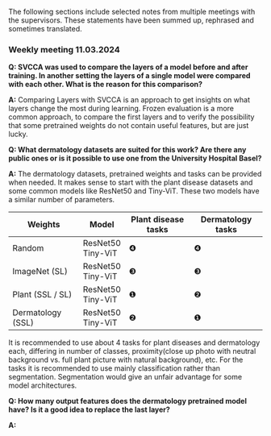 The following sections include selected notes from multiple meetings with the supervisors. These statements have been summed up, rephrased and sometimes translated.

### Weekly meeting 11.03.2024

**Q: SVCCA was used to compare the layers of a model before and after training. In another setting the layers of a single model were compared with each other. What is the reason for this comparison?**

**A:** Comparing Layers with SVCCA is an approach to get insights on what layers change the most during learning. Frozen evaluation is a more common approach, to compare the first layers and to verify the possibility that some pretrained weights do not contain useful features, but are just lucky.

**Q: What dermatology datasets are suited for this work? Are there any public ones or is it possible to use one from the University Hospital Basel?**

**A:** The dermatology datasets, pretrained weights and tasks can be provided when needed. It makes sense to start with the plant disease datasets and some common models like ResNet50 and Tiny-ViT. These two models have a similar number of parameters.

| Weights           | Model                  | Plant disease tasks | Dermatology tasks |
| ----------------- | ---------------------- | ------------------- | ----------------- |
| Random            | ResNet50 <br> Tiny-ViT | ❹                   | ❹                 |
| ImageNet (SL)     | ResNet50 <br> Tiny-ViT | ❸                   | ❸                 |
| Plant (SSL / SL)  | ResNet50 <br> Tiny-ViT | ❶                   | ❷                 |
| Dermatology (SSL) | ResNet50 <br> Tiny-ViT | ❷                   | ❶                 |

It is recommended to use about 4 tasks for plant diseases and dermatology each, differing in number of classes, proximity(close up photo with neutral background vs. full plant picture with natural background), etc.
For the tasks it is recommended to use mainly classification rather than segmentation. Segmentation would give an unfair advantage for some model architectures.

**Q: How many output features does the dermatology pretrained model have? Is it a good idea to replace the last layer?**

**A:**
